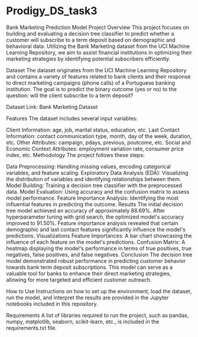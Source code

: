 # Prodigy_DS_task3
Bank Marketing Prediction Model
Project Overview
This project focuses on building and evaluating a decision tree classifier to predict whether a customer will subscribe to a term deposit based on demographic and behavioral data. Utilizing the Bank Marketing dataset from the UCI Machine Learning Repository, we aim to assist financial institutions in optimizing their marketing strategies by identifying potential subscribers efficiently.

Dataset
The dataset originates from the UCI Machine Learning Repository and contains a variety of features related to bank clients and their response to direct marketing campaigns (phone calls) of a Portuguese banking institution. The goal is to predict the binary outcome (yes or no) to the question: will the client subscribe to a term deposit?

Dataset Link: Bank Marketing Dataset

Features
The dataset includes several input variables:

Client Information: age, job, marital status, education, etc.
Last Contact Information: contact communication type, month, day of the week, duration, etc.
Other Attributes: campaign, pdays, previous, poutcome, etc.
Social and Economic Context Attributes: employment variation rate, consumer price index, etc.
Methodology
The project follows these steps:

Data Preprocessing: Handling missing values, encoding categorical variables, and feature scaling.
Exploratory Data Analysis (EDA): Visualizing the distribution of variables and identifying relationships between them.
Model Building: Training a decision tree classifier with the preprocessed data.
Model Evaluation: Using accuracy and the confusion matrix to assess model performance.
Feature Importance Analysis: Identifying the most influential features in predicting the outcome.
Results
The initial decision tree model achieved an accuracy of approximately 88.69%.
After hyperparameter tuning with grid search, the optimized model's accuracy improved to 91.50%.
Feature importance analysis revealed that certain demographic and last contact features significantly influence the model's predictions.
Visualizations
Feature Importances: A bar chart showcasing the influence of each feature on the model's predictions.
Confusion Matrix: A heatmap displaying the model's performance in terms of true positives, true negatives, false positives, and false negatives.
Conclusion
The decision tree model demonstrated robust performance in predicting customer behavior towards bank term deposit subscriptions. This model can serve as a valuable tool for banks to enhance their direct marketing strategies, allowing for more targeted and efficient customer outreach.

How to Use
Instructions on how to set up the environment, load the dataset, run the model, and interpret the results are provided in the Jupyter notebooks included in this repository.

Requirements
A list of libraries required to run the project, such as pandas, numpy, matplotlib, seaborn, scikit-learn, etc., is included in the requirements.txt file.
